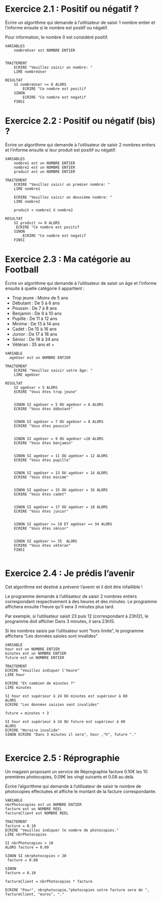 # Exercice 2.1 : Positif ou négatif ?

Écrire un algorithme qui demande à l’utilisateur de saisir 1 nombre entier et l’informe ensuite si le nombre est positif ou négatif.

Pour information, le nombre 0 est considéré positif.
```
VARIABLES
    nombreUser est NOMBRE ENTIER


TRAITEMENT
    ECRIRE "Veuillez saisir un nombre: "
    LIRE nombreUser

RESULTAT
    SI nombreUser >= 0 ALORS
        ECRIRE "Ce nombre est positif
    SINON
        ECRIRE "Ce nombre est negatif    
    FINSI

```

# Exercice 2.2 : Positif ou négatif (bis) ?

Écrire un algorithme qui demande à l’utilisateur de saisir 2 nombres entiers et l’informe ensuite si leur produit est positif ou négatif.

```
VARIABLES
    nombre1 est un NOMBRE ENTIER
    nombre2 est un NOMBRE ENTIER
    produit est un NOMBRE ENTIER

TRAITEMENT
    ECRIRE "Veuillez saisir un premier nombre: "
    LIRE nombre1

    ECRIRE "Veuillez saisir un deuxième nombre: "
    LIRE nombre2

    produit < nombre1 X nombre2

RESULTAT 
    SI produit >= 0 ALORS
     ECRIRE "Ce nombre est positif
    SINON
        ECRIRE "Ce nombre est negatif    
    FINSI
```

# Exercice 2.3 : Ma catégorie au Football

Écrire un algorithme qui demande à l’utilisateur de saisir un âge et l’informe ensuite à quelle catégorie il appartient :


* Trop jeune : Moins de 5 ans
* Débutant : De 5 à 6 ans
* Poussin : De 7 à 8 ans
* Benjamin : De 9 à 10 ans
* Pupille : De 11 à 12 ans
* Minime : De 13 à 14 ans
* Cadet : De 15 à 16 ans
* Junior : De 17 à 18 ans
* Sénior : De 19 à 34 ans
* Vétéran : 35 ans et +


```
VARIABLE
  ageUser est un NOMBRE ENTIER

TRAITEMENT
    ECRIRE "Veuillez saisir votre âge: "
    LIRE ageUser

RESULTAT
    SI ageUser < 5 ALORS
    ECRIRE "Vous êtes trop jeune"
    

    SINON SI ageUser = 5 OU ageUser = 6 ALORS
    ECRIRE "Vous êtes débutant"
    

    SINON SI ageUser = 7 OU ageUser = 8 ALORS
    ECRIRE "Vous êtes poussin"
    

    SINON SI ageUser = 9 OU ageUser =10 ALORS
    ECRIRE "Vous êtes benjamin"
    

    SINON SI ageUser = 11 OU ageUser = 12 ALORS
    ECRIRE "Vous êtes pupille"
    
    
    SINON SI ageUser = 13 OU ageUser = 14 ALORS
    ECRIRE "Vous êtes minime"
    

    SINON SI ageUser = 15 OU ageUser = 16 ALORS
    ECRIRE "Vous êtes cadet"
    

    SINON SI ageUser = 17 OU ageUser = 18 ALORS
    ECRIRE "Vous êtes junior"
    

    SINON SI ageUser >= 19 ET ageUser =< 34 ALORS
    ECRIRE "Vous êtes sénior"
    

    SINON SI ageUser >= 35  ALORS
    ECRIRE "Vous êtes vétéran"
    FINSI
    
```

# Exercice 2.4 : Je prédis l’avenir

Cet algorithme est destiné à prévenir l’avenir et il doit être infaillible !

Le programme demande à l’utilisateur de saisir 2 nombres entiers correspondant respectivement à des heures et des minutes. Le programme affichera ensuite l’heure qu’il sera 3 minutes plus tard.

Par exemple, si l’utilisateur saisit 23 puis 12 (correspondant à 23h12), le programme doit afficher Dans 3 minutes, il sera 23h15.

Si les nombres saisis par l’utilisateur sont “hors limite”, le programme affichera “Les données saisies sont invalides”

```
VARIABLE
hour est un NOMBRE ENTIER
minutes est un NOMBRE ENTIER
future est un NOMBRE ENTIER

TRAITEMENT
ECRIRE "Veuillez indiquer l'heure"
LIRE hour

ECRIRE "Et combien de minutes ?"
LIRE minutes

SI hour est supérieur à 24 OU minutes est supérieur à 60
ALORS
ECRIRE "Les données saisies sont invalides"

future = minutes + 3

SI hour est supérieur à 24 OU future est supérieur à 60
ALORS 
ECRIRE "Horaire invalide"
SINON ECRIRE "Dans 3 minutes il sera", hour ,"h", future "."


```

# Exercice 2.5 : Réprographie

Un magasin proposant un service de Réprographie facture 0.10€ les 10 premières photocopies, 0.09€ les vingt suivants et 0.08 au delà.

Écrire l’algorithme qui demande à l’utilisateur de saisir le nombre de photocopies effectuées et affiche le montant de la facture correspondante.

```
VARIABLE
nbrPhotocopies est un NOMBRE ENTIER
facture est un NOMBRE REEL
factureClient est NOMBRE REEL

TRAITEMENT
facture = 0.10
ECRIRE "Veuillez indiquer le nombre de photocopies."
LIRE nbrPhotocopies

SI nbrPhotocopies > 10
ALORS facture = 0.09

SINON SI nbrphotocopies > 20
 facture = 0.08

SINON 
facture = 0.10 

factureClient = nbrPhotocopies * facture

ECRIRE "Pour", nbrphotocopie,"photocopies votre facture sera de ", factureClient, "euros", "."

```

